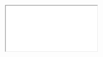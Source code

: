 <div class="set-margin set-border center-block-horiz">
  <div class="responsive-wrapper 
     responsive-wrapper-wxh-572x612"
     style="-webkit-overflow-scrolling: touch; overflow: auto;">

<iframe src="/Slides/02 - Introduction to CS7637.pdf"> 

</iframe>
    
  </div>
</div>